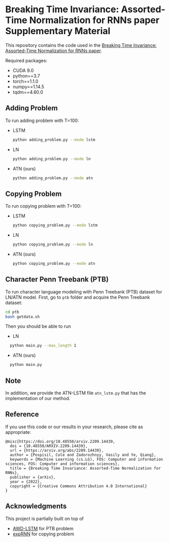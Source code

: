 # Breaking Time Invariance: Assorted-Time Normalization for RNNs paper Supplementary Material

This repository contains the code used in the <a href="https://arxiv.org/abs/2209.14439">Breaking Time Invariance: Assorted-Time Normalization for RNNs paper</a>.

Required packages:
+ CUDA 9.0
+ python==3.7
+ torch==1.1.0
+ numpy==1.14.5
+ tqdm==4.60.0

## Adding Problem
To run adding problem with T=100:
+ LSTM
  ```sh
  python adding_problem.py --mode lstm
  ```
+ LN
  ```sh
  python adding_problem.py --mode ln
  ```
+ ATN (ours)
  ```sh
  python adding_problem.py --mode atn
  ```

## Copying Problem
To run copying problem with T=100:
+ LSTM
  ```sh
  python copying_problem.py --mode lstm
  ```
+ LN
  ```sh
  python copying_problem.py --mode ln
  ```
+ ATN (ours)
  ```sh
  python copying_problem.py --mode atn
  ```

## Character Penn Treebank (PTB)
To run character language modeling with Penn Treebank (PTB) dataset for LN/ATN model. First, go to `ptb` folder and acquire the Penn Treebank dataset:
```sh
cd ptb
bash getdata.sh
```
Then you should be able to run
+ LN
```sh
  python main.py --max_length 1
```
+ ATN (ours)
```sh
  python main.py
```

## Note
In addition, we provide the ATN-LSTM file `atn_lstm.py` that has the implementation of our method.

## Reference 
If you use this code or our results in your research, please cite as appropriate:

```
@misc{https://doi.org/10.48550/arxiv.2209.14439,
  doi = {10.48550/ARXIV.2209.14439},
  url = {https://arxiv.org/abs/2209.14439},
  author = {Pospisil, Cole and Zadorozhnyy, Vasily and Ye, Qiang},
  keywords = {Machine Learning (cs.LG), FOS: Computer and information sciences, FOS: Computer and information sciences},
  title = {Breaking Time Invariance: Assorted-Time Normalization for RNNs},
  publisher = {arXiv},
  year = {2022},
  copyright = {Creative Commons Attribution 4.0 International}
}
```

## Acknowledgments
This project is partially built on top of 
+ [AWD-LSTM](https://github.com/salesforce/awd-lstm-lm) for PTB problem
+ [expRNN](https://github.com/Lezcano/expRNN) for copying problem
